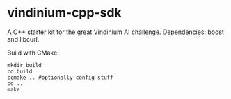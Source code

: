 vindinium-cpp-sdk
=================

A C++ starter kit for the great Vindinium AI challenge. Dependencies: boost and libcurl.

Build with CMake:

    mkdir build
    cd build
    ccmake .. #optionally config stuff
    cd ..
    make

